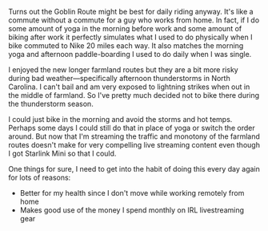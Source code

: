 Turns out the Goblin Route might be best for daily riding anyway. It's like a commute without a commute for a guy who works from home. In fact, if I do some amount of yoga in the morning before work and some amount of biking after work it perfectly simulates what I used to do physically when I bike commuted to Nike 20 miles each way. It also matches the morning yoga and afternoon paddle-boarding I used to do daily when I was single.

I enjoyed the new longer farmland routes but they are a bit more risky during bad weather—specifically afternoon thunderstorms in North Carolina. I can't bail and am very exposed to lightning strikes when out in the middle of farmland. So I've pretty much decided not to bike there during the thunderstorm season.

I could just bike in the morning and avoid the storms and hot temps. Perhaps some days I could still do that in place of yoga or switch the order around. But now that I'm streaming the traffic and monotony of the farmland routes doesn't make for very compelling live streaming content even though I got Starlink Mini so that I could.

One things for sure, I need to get into the habit of doing this every day again for lots of reasons:

- Better for my health since I don't move while working remotely from home
- Makes good use of the money I spend monthly on IRL livestreaming gear
